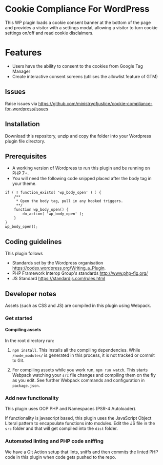 # Cookie Compliance For WordPress
This WP plugin loads a cookie consent banner at the bottom of the page and provides a visitor with a settings modal, allowing a visitor to turn cookie settings on/off and read cookie disclaimers.

# Features

* Users have the ability to consent to the cookies from Google Tag Manager
* Create interactive consent screens (utilises the allowlist feature of GTM)

## Issues

Raise issues via
<a href="https://github.com/ministryofjustice/cookie-compliance-for-wordpress/issues">https://github.com/ministryofjustice/cookie-compliance-for-wordpress/issues</a>

## Installation

Download this repository, unzip and copy the folder into your Wordpress plugin file directory.

## Prerequisites

* A working version of Wordpress to run this plugin and be running on PHP 7+.
* You will need the following code snipped placed after the body tag in your theme.

```
if ( ! function_exists( 'wp_body_open' ) ) {
    /**
     * Open the body tag, pull in any hooked triggers.
     **/
    function wp_body_open() {
        do_action( 'wp_body_open' );
    }
}
wp_body_open();
```

## Coding guidelines

This plugin follows

* Standards set by the Wordpress organisation https://codex.wordpress.org/Writing_a_Plugin.
* PHP Framework Interop Group's standards http://www.php-fig.org/
* JS Standard https://standardjs.com/rules.html

## Developer notes

Assets (such as CSS and JS) are compiled in this plugin using Webpack.

### Get started

#### Compiling assets

In the root directory run:

1. `npm install`. This installs all the compiling dependencies. While `/node_modules/` is generated in this process, it is not tracked or commit to Git.

2. For compiling assets while you work run, `npm run watch`. This starts Webpack watching your `src` file changes and compiling them on the fly as you edit. See further Webpack commands and configuration in `package.json`.

### Add new functionality

This plugin uses OOP PHP and Namespaces (PSR-4 Autoloader).

If functionality is javascript based, this plugin uses the JavaScript Object Literal pattern to encapsulate functions into modules. Edit the JS file in the `src` folder and that will get compiled into the `dist` folder.

### Automated linting and PHP code sniffing

We have a Git Action setup that lints, sniffs and then commits the linted PHP code in this plugin when code gets pushed to the repo.

